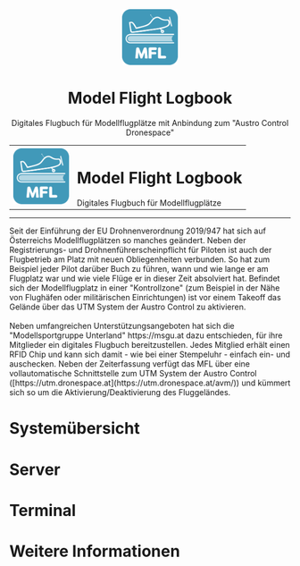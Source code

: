 <div align="center">   
   <img src="./terminal/_resources/images/Logo.svg" width="100">
   <h1> Model Flight Logbook</h1>   
   <p>
      Digitales Flugbuch für Modellflugplätze mit Anbindung zum "Austro Control Dronespace"
   </p>
    <table border="0">
        <tr>
            <td>
                <img src="./terminal/_resources/images/Logo.svg" width="100">
            </td>
            <td>
                <h1>Model Flight Logbook</h1>
                Digitales Flugbuch für Modellflugplätze
            </td>
        </tr>
    </table>
</div>
<p>
    <hr/>
    Seit der Einführung der EU Drohnenverordnung 2019/947 hat sich auf Österreichs Modellflugplätzen so manches geändert. Neben der Registrierungs- und Drohnenführerscheinpflicht für Piloten ist auch der Flugbetrieb am Platz mit neuen Obliegenheiten verbunden. So hat zum Beispiel jeder Pilot darüber Buch zu führen, wann und wie lange er am Flugplatz war und wie viele Flüge er in dieser Zeit absolviert hat. Befindet sich der Modellflugplatz in einer "Kontrollzone" (zum Beispiel in der Nähe von Flughäfen oder militärischen Einrichtungen) ist vor einem Takeoff das Gelände über das UTM System der Austro Control zu aktivieren.<br/><br/>
    Neben umfangreichen Unterstützungsangeboten hat sich die "Modellsportgruppe Unterland" https://msgu.at dazu entschieden, für ihre Mitglieder ein digitales Flugbuch bereitzustellen. Jedes Mitglied erhält einen RFID Chip und kann sich damit - wie bei einer Stempeluhr - einfach ein- und auschecken. Neben der Zeiterfassung verfügt das MFL über eine vollautomatische Schnittstelle zum UTM System der Austro Control ([https://utm.dronespace.at](https://utm.dronespace.at/avm/)) und kümmert sich so um die Aktivierung/Deaktivierung des Fluggeländes.
</p>

# Systemübersicht

# Server

# Terminal

# Weitere Informationen
